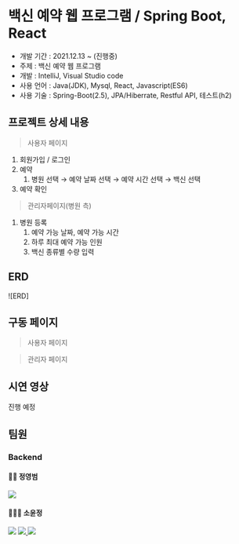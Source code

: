 # 백신 예약 웹 프로그램 / Spring Boot, React
* 개발 기간 : 2021.12.13 ~ (진행중)
* 주제 : 백신 예약 웹 프로그램
* 개발 : IntelliJ, Visual Studio code
* 사용 언어 : Java(JDK), Mysql, React, Javascript(ES6)
* 사용 기술 : Spring-Boot(2.5), JPA/Hiberrate, Restful API, 테스트(h2)

## 프로젝트 상세 내용 ##
> 사용자 페이지
1. 회원가입 / 로그인 
2. 예약
   1. 병원 선택 → 예약 날짜 선택 → 예약 시간 선택 → 백신 선택
3. 예약 확인

> 관리자페이지(병원 측)
1. 병원 등록
   1. 예약 가능 날짜, 예약 가능 시간
   2. 하루 최대 예약 가능 인원
   3. 백신 종류별 수량 입력

## ERD ##
![ERD]
<br/>

## 구동 페이지 ##
> 사용자 페이지


> 관리자 페이지


## 시연 영상 ##
진행 예정 

## <b>팀원 </b> ##
### Backend ###
#### 👨‍💻 정영범 <br/> ####
<a href="https://github.com/jeongyoungbeom">
<img src="https://img.shields.io/badge/Github-181717?style=flat-square&logo=Github&logoColor=white"/></a>
<br/>

#### 👩🏻‍💻 소윤정 <br/> ####
<a href="https://github.com/soyounjeong">
<img src="https://img.shields.io/badge/Github-181717?style=flat-square&logo=Github&logoColor=white"/></a>
<a href="https://velog.io/@soyounjeong">
<img src="https://img.shields.io/badge/Velog-3DDC84?style=flat-square&logo=Blogger&logoColor=white"/>
</a>
<a href="https://swamp-swordtail-fb4.notion.site/So-Yoon-Jeong-57d1bdd80d2246b58ed064bd32e26949">
<img src="https://img.shields.io/badge/Notion-000000?style=flat-square&logo=Notion&logoColor=white"/>
</a>
<br/><br/>
